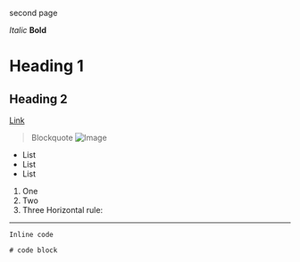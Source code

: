 second page

*Italic*
**Bold**
# Heading 1
## Heading 2
[Link](http://google.com)
> Blockquote
![Image](https://upload.wikimedia.org/wikipedia/commons/thumb/3/3e/Google_2011_logo.png/640px-Google_2011_logo.png)
* List
* List
* List
1. One
2. Two
3. Three
Horizontal rule:
---
`Inline code`
```
# code block
```
